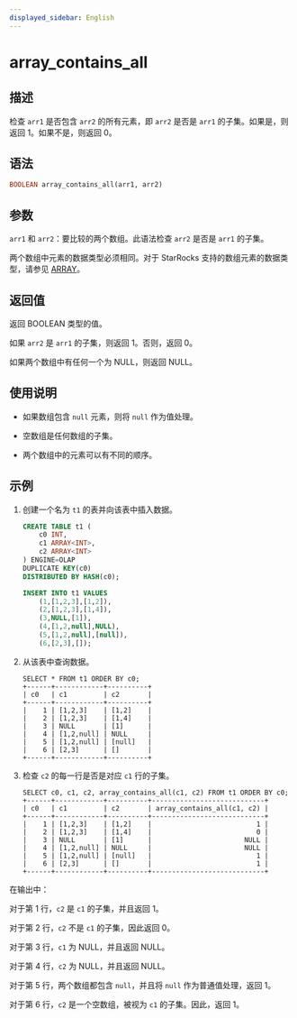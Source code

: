 ```yaml
---
displayed_sidebar: English
---
```


# array_contains_all

## 描述

检查 `arr1` 是否包含 `arr2` 的所有元素，即 `arr2` 是否是 `arr1` 的子集。如果是，则返回 1。如果不是，则返回 0。

## 语法

```Haskell
BOOLEAN array_contains_all(arr1, arr2)
```

## 参数

`arr1` 和 `arr2`：要比较的两个数组。此语法检查 `arr2` 是否是 `arr1` 的子集。

两个数组中元素的数据类型必须相同。对于 StarRocks 支持的数组元素的数据类型，请参见 [ARRAY](../../../sql-reference/sql-statements/data-types/Array.md)。

## 返回值

返回 BOOLEAN 类型的值。

如果 `arr2` 是 `arr1` 的子集，则返回 1。否则，返回 0。

如果两个数组中有任何一个为 NULL，则返回 NULL。

## 使用说明

- 如果数组包含 `null` 元素，则将 `null` 作为值处理。

- 空数组是任何数组的子集。

- 两个数组中的元素可以有不同的顺序。

## 示例

1. 创建一个名为 `t1` 的表并向该表中插入数据。

   ```SQL
   CREATE TABLE t1 (
       c0 INT,
       c1 ARRAY<INT>,
       c2 ARRAY<INT>
   ) ENGINE=OLAP
   DUPLICATE KEY(c0)
   DISTRIBUTED BY HASH(c0);
   
   INSERT INTO t1 VALUES
       (1,[1,2,3],[1,2]),
       (2,[1,2,3],[1,4]),
       (3,NULL,[1]),
       (4,[1,2,null],NULL),
       (5,[1,2,null],[null]),
       (6,[2,3],[]);
   ```

2. 从该表中查询数据。

   ```Plain
   SELECT * FROM t1 ORDER BY c0;
   +------+------------+----------+
   | c0   | c1         | c2       |
   +------+------------+----------+
   |    1 | [1,2,3]    | [1,2]    |
   |    2 | [1,2,3]    | [1,4]    |
   |    3 | NULL       | [1]      |
   |    4 | [1,2,null] | NULL     |
   |    5 | [1,2,null] | [null]   |
   |    6 | [2,3]      | []       |
   +------+------------+----------+
   ```

3. 检查 `c2` 的每一行是否是对应 `c1` 行的子集。

   ```Plaintext
   SELECT c0, c1, c2, array_contains_all(c1, c2) FROM t1 ORDER BY c0;
   +------+------------+----------+----------------------------+
   | c0   | c1         | c2       | array_contains_all(c1, c2) |
   +------+------------+----------+----------------------------+
   |    1 | [1,2,3]    | [1,2]    |                          1 |
   |    2 | [1,2,3]    | [1,4]    |                          0 |
   |    3 | NULL       | [1]      |                       NULL |
   |    4 | [1,2,null] | NULL     |                       NULL |
   |    5 | [1,2,null] | [null]   |                          1 |
   |    6 | [2,3]      | []       |                          1 |
   +------+------------+----------+----------------------------+
   ```

在输出中：

对于第 1 行，`c2` 是 `c1` 的子集，并且返回 1。

对于第 2 行，`c2` 不是 `c1` 的子集，因此返回 0。

对于第 3 行，`c1` 为 NULL，并且返回 NULL。

对于第 4 行，`c2` 为 NULL，并且返回 NULL。

对于第 5 行，两个数组都包含 `null`，并且将 `null` 作为普通值处理，返回 1。

对于第 6 行，`c2` 是一个空数组，被视为 `c1` 的子集。因此，返回 1。